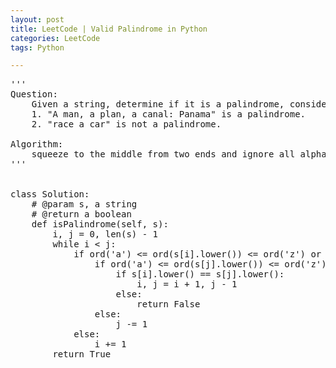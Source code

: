 ```yaml
---
layout: post
title: LeetCode | Valid Palindrome in Python
categories: LeetCode
tags: Python

---
```

<!-- import js for mathjax -->
<script src="http://cdn.mathjax.org/mathjax/latest/MathJax.js?config=default"></script>
<script type="text/x-mathjax-config">
MathJax.Hub.Config({
tex2jax: {inlineMath: [['$','$'], ['\\(','\\)']]}
});
</script>


<pre>
'''
Question:
    Given a string, determine if it is a palindrome, considering only alphanumeric characters and ignoring cases. For example,
    1. "A man, a plan, a canal: Panama" is a palindrome.
    2. "race a car" is not a palindrome.

Algorithm:
    squeeze to the middle from two ends and ignore all alphanumeric characters
'''


class Solution:
    # @param s, a string
    # @return a boolean
    def isPalindrome(self, s):
        i, j = 0, len(s) - 1
        while i < j:
            if ord('a') <= ord(s[i].lower()) <= ord('z') or ord('0') <= ord(s[i]) <= ord('9'):
                if ord('a') <= ord(s[j].lower()) <= ord('z') or ord('0') <= ord(s[j]) <= ord('9'):
                    if s[i].lower() == s[j].lower():
                        i, j = i + 1, j - 1
                    else:
                        return False
                else:
                    j -= 1
            else:
                i += 1
        return True
</pre>
